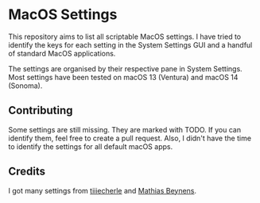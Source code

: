 # MacOS Settings

This repository aims to list all scriptable MacOS settings. I have tried to identify the keys for each setting in the System Settings GUI and a handful of standard MacOS applications.

The settings are organised by their respective pane in System Settings. Most settings have been tested on macOS 13 (Ventura) and macOS 14 (Sonoma).

## Contributing

Some settings are still missing. They are marked with TODO. If you can identify them, feel free to create a pull request. Also, I didn't have the time to identify the settings for all default macOS apps.

## Credits

I got many settings from [tiiiecherle](https://github.com/tiiiecherle/osx_install_config/blob/master/11_system_and_app_preferences/11c_macos_preferences_14.sh) and [Mathias Beynens](https://github.com/mathiasbynens/dotfiles/blob/main/.macos).
